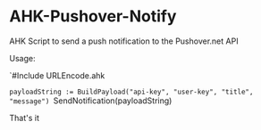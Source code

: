 # AHK-Pushover-Notify
AHK Script to send a push notification to the Pushover.net API

Usage:

`#Include URLEncode.ahk

`payloadString := BuildPayload("api-key", "user-key", "title", "message")
`SendNotification(payloadString)

That's it
